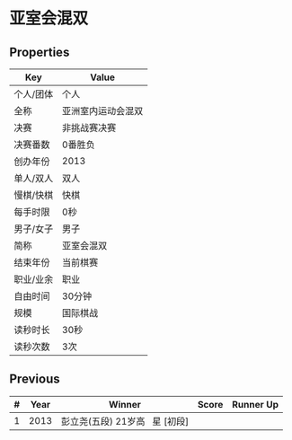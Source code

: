 # 亚室会混双

## Properties

| Key | Value |
| --- | ----- |
| 个人/团体 | 个人 |
| 全称 | 亚洲室内运动会混双 |
| 决赛 | 非挑战赛决赛 |
| 决赛番数 | 0番胜负 |
| 创办年份 | 2013 |
| 单人/双人 | 双人 |
| 慢棋/快棋 | 快棋 |
| 每手时限 | 0秒 |
| 男子/女子 | 男子 |
| 简称 | 亚室会混双 |
| 结束年份 | 当前棋赛 |
| 职业/业余 | 职业 |
| 自由时间 | 30分钟 |
| 规模 | 国际棋战 |
| 读秒时长 | 30秒 |
| 读秒次数 | 3次 |

## Previous

| # | Year | Winner | Score | Runner Up |
| --- | --- | --- | --- | --- |
| 1 | 2013 | 彭立尧(五段) 21岁高   星 [初段] |  |  |

